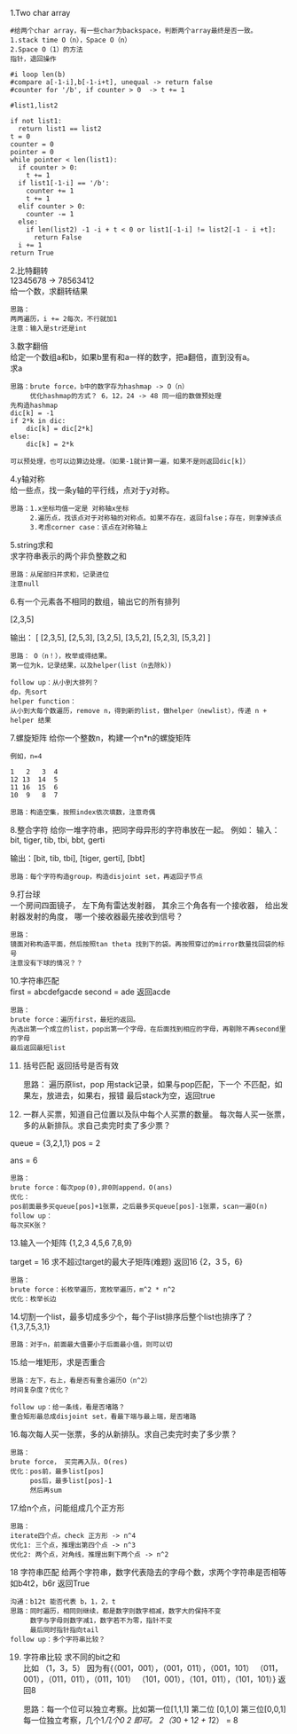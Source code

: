 1.Two char array

    #给两个char array，有一些char为backspace，判断两个array最终是否一致。
    1.stack time O（n），Space O（n）
    2.Space O（1）的方法
    指针，退回操作

    #i loop len(b)
    #compare a[-1-i],b[-1-i+t], unequal -> return false
    #counter for '/b', if counter > 0  -> t += 1

    #list1,list2

    if not list1:
      return list1 == list2
    t = 0
    counter = 0
    pointer = 0
    while pointer < len(list1):
      if counter > 0:
        t += 1
      if list1[-1-i] == '/b':
        counter += 1
        t += 1
      elif counter > 0:
        counter -= 1
      else:
        if len(list2) -1 -i + t < 0 or list1[-1-i] != list2[-1 - i +t]:
          return False
      i += 1
    return True


2.比特翻转  
12345678 -> 78563412  
给一个数，求翻转结果

    思路：
    两两遍历，i += 2每次，不行就加1
    注意：输入是str还是int

3.数字翻倍  
给定一个数组a和b，如果b里有和a一样的数字，把a翻倍，直到没有a。  
求a
    
    思路：brute force，b中的数字存为hashmap -> O（n）
         优化hashmap的方式？ 6，12，24 -> 48 同一组的数做预处理
    先构造hashmap
    dic[k] = -1
    if 2*k in dic:
        dic[k] = dic[2*k]
    else:
        dic[k] = 2*k
    
    可以预处理，也可以边算边处理。（如果-1就计算一遍，如果不是则返回dic[k]）

4.y轴对称  
给一些点，找一条y轴的平行线，点对于y对称。
    
    思路：1.x坐标均值一定是 对称轴x坐标
         2.遍历点，找该点对于对称轴的对称点。如果不存在，返回false；存在，则拿掉该点
         3.考虑corner case：该点在对称轴上
    
5.string求和  
求字符串表示的两个非负整数之和
    
    思路：从尾部扫并求和，记录进位
    注意null


6.有一个元素各不相同的数组，输出它的所有排列

[2,3,5]

输出：
[
  [2,3,5],
  [2,5,3],
  [3,2,5],
  [3,5,2],
  [5,2,3],
  [5,3,2]
]
    
    思路： O（n！），枚举或得结果。
    第一位为k，记录结果，以及helper(list（n去除k）)
    
    follow up：从小到大排列？
    dp，先sort
    helper function：
    从小到大每个数遍历，remove n，得到新的list，做helper（newlist），传递 n + helper 结果
    
7.螺旋矩阵
给你一个整数n，构建一个n*n的螺旋矩阵

    例如，n=4

    1   2   3  4
    12 13  14  5
    11 16  15  6
    10  9   8  7
    
    思路：构造空集，按照index依次填数，注意奇偶

8.整合字符
给你一堆字符串，把同字母异形的字符串放在一起。
例如：
输入：bit, tiger, tib, tbi, bbt, gerti

输出：[bit, tib, tbi], [tiger, gerti], [bbt]

    思路：每个字符构造group，构造disjoint set，再返回子节点

9.打台球  
一个房间四面镜子，
左下角有雷达发射器，
其余三个角各有一个接收器，
给出发射器发射的角度，
哪一个接收器最先接收到信号？

    思路：
    镜面对称构造平面，然后按照tan theta 找到下的袋。再按照穿过的mirror数量找回袋的标号
    注意没有下球的情况？？

10.字符串匹配  
first = abcdefgacde
second = ade
返回acde

    思路：
    brute force：遍历first，最短的返回。
    先选出第一个成立的list，pop出第一个字母，在后面找到相应的字母，再剔除不再second里的字母
    最后返回最短list

11. 括号匹配
返回括号是否有效

    思路：
    遍历原list，pop
    用stack记录，如果与pop匹配，下一个
    不匹配，如果左，放进去，如果右，报错
    最后stack为空，返回true

12. 一群人买票，知道自己位置以及队中每个人买票的数量。
每次每人买一张票，多的从新排队。求自己卖完时卖了多少票？

queue = {3,2,1,1}
pos = 2

ans = 6

    思路：
    brute force：每次pop(0),非0则append，O(ans)
    优化：
    pos前面最多买queue[pos]+1张票，之后最多买queue[pos]-1张票，scan一遍O(n)
    follow up：
    每次买K张？

13.输入一个矩阵
{1,2,3
 4,5,6
 7,8,9}
 
 target = 16
 求不超过target的最大子矩阵(难题)
 返回16
 {2，3
  5，6}
  
    思路：
    brute force：长枚举遍历，宽枚举遍历，m^2 * n^2
    优化：枚举长边

14.切割一个list，最多切成多少个，每个子list排序后整个list也排序了？
{1,3,7,5,3,1}

    思路：对于n，前面最大值要小于后面最小值，则可以切

15.给一堆矩形，求是否重合

    思路：左下，右上，看是否有重合遍历O（n^2）
    时间复杂度？优化？
    
    follow up：给一条线，看是否堵路？
    重合矩形最总成disjoint set，看最下端与最上端，是否堵路



16.每次每人买一张票，多的从新排队。求自己卖完时卖了多少票？

    思路：
    brute force， 买完再入队，O(res)
    优化：pos前，最多list[pos]
         pos后，最多list[pos]-1
         然后再sum
    

17.给n个点，问能组成几个正方形

    思路：
    iterate四个点，check 正方形 -> n^4
    优化1: 三个点，推理出第四个点 -> n^3
    优化2: 两个点，对角线，推理出剩下两个点 -> n^2
    
18 字符串匹配
给两个字符串，数字代表隐去的字母个数，求两个字符串是否相等  
如b4t2，b6r 返回True
    
    沟通：b12t 能否代表 b，1，2，t
    思路：同时遍历，相同则继续，都是数字则数字相减，数字大的保持不变
         数字与字母则数字减1，数字若不为零，指针不变
         最后同时指针指向tail
    follow up：多个字符串比较？
    
19. 字符串比较 求不同的bit之和  
比如 （1，3，5）
因为有{（001，001），（001，011），（001，101）
       （011，001），（011，011），（011，101）
       （101，001），（101，011），（101，101）}
       返回8
       
    思路：每一个位可以独立考察。比如第一位[1,1,1] 第二位 [0,1,0] 第三位[0,0,1]
    每一位独立考察，几个1*几个0 *2 即可。 2*（3*0 + 1*2 + 1*2） = 8





